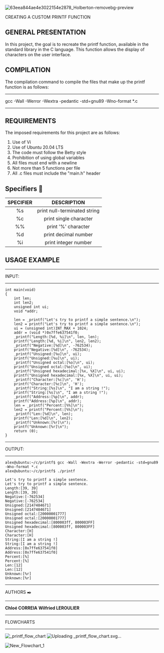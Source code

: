 ![63eea844ae4e3022154e2878_Holberton-removebg-preview](https://github.com/mistWil/holbertonschool-printf/assets/127857895/b9aa93fc-7297-4e4f-a1fa-5a9294f0952d)

CREATING A CUSTOM PRINTF FUNCTION

GENERAL PRESENTATION
--------------------
In this project, the goal is to recreate the printf function, available in the standard library in the C language. This function allows the display of characters on the user interface.

COMPILATION
-----------
The compilation command to compile the files that make up the printf function is as follows:

*****************************************************************
gcc -Wall -Werror -Wextra -pedantic -std=gnu89 -Wno-format *.c
*****************************************************************

REQUIREMENTS
------------

The imposed requirements for this project are as follows:

1. Use of Vi
2. Use of Ubuntu 20.04 LTS
3. The code must follow the Betty style
4. Prohibition of using global variables
5. All files must end with a newline
6. Not more than 5 functions per file
7. All .c files must include the "main.h" header

## <span id="specifiers">Specifiers</a> :notebook_with_decorative_cover:

| SPECIFIER |                     DESCRIPTION                      |
| :-------: | :--------------------------------------------------: |
|     %s    |              print null-terminated string            |
|     %c    |              print single character                  |
|     %%    |              print  '%' character                    |
|     %d    |              print decimal number                    |
|     %i    |              print integer number                    |

USAGE EXAMPLE
-------------
******
INPUT:
******

```
int main(void)
{
    int len;
    int len2;
    unsigned int ui;
    void *addr;

    len = _printf("Let's try to printf a simple sentence.\n");
    len2 = printf("Let's try to printf a simple sentence.\n");
    ui = (unsigned int)INT_MAX + 1024;
    addr = (void *)0x7ffe637541f0;
    _printf("Length:[%d, %i]\n", len, len);
    printf("Length:[%d, %i]\n", len2, len2);
    _printf("Negative:[%d]\n", -762534);
    printf("Negative:[%d]\n", -762534);
    _printf("Unsigned:[%u]\n", ui);
    printf("Unsigned:[%u]\n", ui);
    _printf("Unsigned octal:[%o]\n", ui);
    printf("Unsigned octal:[%o]\n", ui);
    _printf("Unsigned hexadecimal:[%x, %X]\n", ui, ui);
    printf("Unsigned hexadecimal:[%x, %X]\n", ui, ui);
    _printf("Character:[%c]\n", 'H');
    printf("Character:[%c]\n", 'H');
    _printf("String:[%s]\n", "I am a string !");
    printf("String:[%s]\n", "I am a string !");
    _printf("Address:[%p]\n", addr);
    printf("Address:[%p]\n", addr);
    len = _printf("Percent:[%%]\n");
    len2 = printf("Percent:[%%]\n");
    _printf("Len:[%d]\n", len);
    printf("Len:[%d]\n", len2);
    _printf("Unknown:[%r]\n");
    printf("Unknown:[%r]\n");
    return (0);
}
```

*******
OUTPUT:
*******

```
alex@ubuntu:~/c/printf$ gcc -Wall -Wextra -Werror -pedantic -std=gnu89 -Wno-format *.c
alex@ubuntu:~/c/printf$ ./printf

Let's try to printf a simple sentence.
Let's try to printf a simple sentence.
Length:[39, 39]
Length:[39, 39]
Negative:[-762534]
Negative:[-762534]
Unsigned:[2147484671]
Unsigned:[2147484671]
Unsigned octal:[20000001777]
Unsigned octal:[20000001777]
Unsigned hexadecimal:[800003ff, 800003FF]
Unsigned hexadecimal:[800003ff, 800003FF]
Character:[H]
Character:[H]
String:[I am a string !]
String:[I am a string !]
Address:[0x7ffe637541f0]
Address:[0x7ffe637541f0]
Percent:[%]
Percent:[%]
Len:[12]
Len:[12]
Unknown:[%r]
Unknown:[%r]
```
******
AUTHORS :black_nib:
******
**Chloé CORREIA**
**Wilfried LEROULIER**

******
FLOWCHARTS
******

![_printf_flow_chart](https://github.com/mistWil/holbertonschool-printf/assets/146816285/96991ce2-008a-4280-aaf1-0356fff0ee2b)
![Uploading _printf_flow_cha<svg xmlns="http://www.w3.org/2000/svg" xmlns:xlink="http://www.w3.org/1999/xlink" xmlns:lucid="lucid" width="1121" height="2111.67"><g transform="translate(80.5 40.5)" lucid:page-tab-id="0_0"><path d="M-500-500h2000v3000H-500z" fill="#fff"/><path d="M480-14a6 6 0 0 1 6-6h148a6 6 0 0 1 6 6V94a6 6 0 0 1-6 6H486a6 6 0 0 1-6-6z" stroke="#3a414a" fill="#00c2a8"/><use xlink:href="#a" transform="matrix(1,0,0,1,492,-8) translate(37.19753086419753 38.77777777777778)"/><use xlink:href="#b" transform="matrix(1,0,0,1,492,-8) translate(46.425925925925924 65.44444444444446)"/><path d="M480 196a6 6 0 0 1 6-6h148a6 6 0 0 1 6 6v108a6 6 0 0 1-6 6H486a6 6 0 0 1-6-6z" stroke="#3a414a" fill="#fff"/><use xlink:href="#c" transform="matrix(1,0,0,1,492,202) translate(36.858024691358025 38.77777777777778)"/><use xlink:href="#d" transform="matrix(1,0,0,1,492,202) translate(67.6604938271605 38.77777777777778)"/><use xlink:href="#e" transform="matrix(1,0,0,1,492,202) translate(86.79629629629629 38.77777777777778)"/><use xlink:href="#f" transform="matrix(1,0,0,1,492,202) translate(46.73456790123457 65.44444444444446)"/><use xlink:href="#d" transform="matrix(1,0,0,1,492,202) translate(57.78395061728395 65.44444444444446)"/><use xlink:href="#g" transform="matrix(1,0,0,1,492,202) translate(76.91975308641975 65.44444444444446)"/><path d="M560 101v72.12" stroke="#3a414a" fill="none"/><path d="M560.5 101h-1v-.5h1z" stroke="#3a414a" stroke-width=".05" fill="#3a414a"/><path d="M560 187.88l-4.63-14.26h9.26z" stroke="#3a414a" fill="#3a414a"/><path d="M555.2 403.6a8 8 0 0 1 9.6 0l70.4 52.8a4.5 4.5 0 0 1 0 7.2l-70.4 52.8a8 8 0 0 1-9.6 0l-70.4-52.8a4.5 4.5 0 0 1 0-7.2z" stroke="#3a414a" fill="#fff"/><use xlink:href="#h" transform="matrix(1,0,0,1,485,405) translate(43.58524691358024 45.27777777777778)"/><use xlink:href="#i" transform="matrix(1,0,0,1,485,405) translate(30.622283950617284 71.94444444444446)"/><use xlink:href="#j" transform="matrix(1,0,0,1,485,405) translate(62.721049382716046 71.94444444444446)"/><path d="M560 311v74.12" stroke="#3a414a" fill="none"/><path d="M560.5 311h-1v-.5h1z" stroke="#3a414a" stroke-width=".05" fill="#3a414a"/><path d="M560 399.88l-4.63-14.26h9.26z" stroke="#3a414a" fill="#3a414a"/><path d="M980 420c22.1 0 40 17.9 40 40s-17.9 40-40 40h-80c-22.1 0-40-17.9-40-40s17.9-40 40-40z" stroke="#3a414a" fill="#fff"/><use xlink:href="#k" transform="matrix(1,0,0,1,865,425) translate(25.771604938271608 39.65277777777778)"/><use xlink:href="#l" transform="matrix(1,0,0,1,865,425) translate(89.84567901234567 39.65277777777778)"/><path d="M733.2 461h-94.7v-2h94.7zm107.8 0h-77.2v-2H841z" stroke="#008a0e" stroke-width=".05" fill="#008a0e"/><path d="M638.53 461h-1.14l.1-1-.08-.92 1.1-.08z" fill="#008a0e"/><path d="M638.55 461.02h-1.18l.1-1.02-.08-.95 1.15-.08zm-1.1-1.92l.08.9-.1.98h1.07v-1.95z" stroke="#008a0e" stroke-width=".05" fill="#008a0e"/><path d="M856.26 460L842 464.63v-9.26z" fill="#008a0e"/><path d="M859.5 460l-18.5 6v-12zm-16.5 3.26l10.03-3.26-10.03-3.26z" stroke="#008a0e" stroke-width=".05" fill="#008a0e"/><use xlink:href="#m" transform="matrix(1,0,0,1,733.1922595842726,449.3333333333333) translate(0 14.222222222222223)"/><path d="M555.2 613.6a8 8 0 0 1 9.6 0l70.4 52.8a4.5 4.5 0 0 1 0 7.2l-70.4 52.8a8 8 0 0 1-9.6 0l-70.4-52.8a4.5 4.5 0 0 1 0-7.2z" stroke="#3a414a" fill="#fff"/><use xlink:href="#n" transform="matrix(1,0,0,1,485,615) translate(34.97413580246914 45.27777777777778)"/><use xlink:href="#o" transform="matrix(1,0,0,1,485,615) translate(48.893888888888895 71.94444444444446)"/><use xlink:href="#p" transform="matrix(1,0,0,1,485,615) translate(74.20253086419753 71.94444444444446)"/><path d="M980 630c22.1 0 40 17.9 40 40s-17.9 40-40 40h-80c-22.1 0-40-17.9-40-40s17.9-40 40-40z" stroke="#3a414a" fill="#fff"/><use xlink:href="#k" transform="matrix(1,0,0,1,865,635) translate(30.653148148148155 19.96527777777778)"/><use xlink:href="#q" transform="matrix(1,0,0,1,865,635) translate(94.72722222222222 19.96527777777778)"/><use xlink:href="#r" transform="matrix(1,0,0,1,865,635) translate(0.4629629629629619 46.63194444444444)"/><use xlink:href="#s" transform="matrix(1,0,0,1,865,635) translate(74.41358024691357 46.63194444444444)"/><path d="M736.7 671h-98.2v-2h98.2zm104.3 0h-80.7v-2H841z" stroke="#e81313" stroke-width=".05" fill="#e81313"/><path d="M638.53 671h-1.14l.1-1-.08-.92 1.1-.08z" fill="#e81313"/><path d="M638.55 671.02h-1.18l.1-1.02-.08-.95 1.15-.08zm-1.1-1.92l.08.9-.1.98h1.07v-1.95z" stroke="#e81313" stroke-width=".05" fill="#e81313"/><path d="M856.26 670L842 674.63v-9.26z" fill="#e81313"/><path d="M859.5 670l-18.5 6v-12zm-16.5 3.26l10.03-3.26-10.03-3.26z" stroke="#e81313" stroke-width=".05" fill="#e81313"/><use xlink:href="#t" transform="matrix(1,0,0,1,736.6984324237789,659.3333333333334) translate(0 14.222222222222223)"/><path d="M561 593h-2v-17.33h2zm0-38.67h-2V519.5h2z" stroke="#e81313" stroke-width=".05" fill="#e81313"/><path d="M560 518.5l1-.06v1.1h-2v-1.1z" fill="#e81313"/><path d="M560 518.48l1.02-.07v1.15H559v-1.14zm-.98 1.02H561v-1.04l-.98.07-.98-.07z" stroke="#e81313" stroke-width=".05" fill="#e81313"/><path d="M560 608.26L555.37 594h9.26z" fill="#e81313"/><path d="M560 611.5l-6-18.5h12zm-3.26-16.5l3.26 10.03 3.26-10.03z" stroke="#e81313" stroke-width=".05" fill="#e81313"/><use xlink:href="#t" transform="matrix(1,0,0,1,548.1975308641976,554.3333333333334) translate(0 14.222222222222223)"/><path d="M555.2 823.6a8 8 0 0 1 9.6 0l70.4 52.8a4.5 4.5 0 0 1 0 7.2l-70.4 52.8a8 8 0 0 1-9.6 0l-70.4-52.8a4.5 4.5 0 0 1 0-7.2z" stroke="#3a414a" fill="#fff"/><use xlink:href="#n" transform="matrix(1,0,0,1,485,825) translate(34.97413580246914 45.27777777777778)"/><use xlink:href="#o" transform="matrix(1,0,0,1,485,825) translate(48.2766049382716 71.94444444444446)"/><use xlink:href="#u" transform="matrix(1,0,0,1,485,825) translate(73.58524691358025 71.94444444444446)"/><path d="M561 803h-2v-17.33h2zm0-38.67h-2V729.5h2z" stroke="#008a0e" stroke-width=".05" fill="#008a0e"/><path d="M560 728.5l1-.06v1.1h-2v-1.1z" fill="#008a0e"/><path d="M560 728.48l1.02-.07v1.15H559v-1.14zm-.98 1.02H561v-1.04l-.98.07-.98-.07z" stroke="#008a0e" stroke-width=".05" fill="#008a0e"/><path d="M560 818.26L555.37 804h9.26z" fill="#008a0e"/><path d="M560 821.5l-6-18.5h12zm-3.26-16.5l3.26 10.03 3.26-10.03z" stroke="#008a0e" stroke-width=".05" fill="#008a0e"/><use xlink:href="#m" transform="matrix(1,0,0,1,544.6913580246913,764.3333333333334) translate(0 14.222222222222223)"/><path d="M491.9 1036a6 6 0 0 1 6-6h124.2a6 6 0 0 1 6 6v39.57a6 6 0 0 1-6 6H497.9a6 6 0 0 1-6-6z" stroke="#3a414a" fill="#fff"/><use xlink:href="#v" transform="matrix(1,0,0,1,503.8934222216079,1042) translate(41.098765432098766 19.52777777777778)"/><path d="M561 1011h-2v-16.33h2zm0-37.67h-2V939.5h2z" stroke="#008a0e" stroke-width=".05" fill="#008a0e"/><path d="M560 938.5l1-.06v1.1h-2v-1.1z" fill="#008a0e"/><path d="M560 938.48l1.02-.07v1.15H559v-1.14zm-.98 1.02H561v-1.04l-.98.07-.98-.07z" stroke="#008a0e" stroke-width=".05" fill="#008a0e"/><path d="M560 1026.26l-4.63-14.26h9.26z" fill="#008a0e"/><path d="M560 1029.5l-6-18.5h12zm-3.26-16.5l3.26 10.03 3.26-10.03z" stroke="#008a0e" stroke-width=".05" fill="#008a0e"/><use xlink:href="#m" transform="matrix(1,0,0,1,544.6913580246913,973.3338665626001) translate(0 14.222222222222223)"/><path d="M461.9 1174.7a6 6 0 0 1 6-6h184.2a6 6 0 0 1 6 6V1240a6 6 0 0 1-6 6H467.9a6 6 0 0 1-6-6z" stroke="#3a414a" fill="#fff"/><use xlink:href="#w" transform="matrix(1,0,0,1,473.8934222216079,1180.6872598694165) translate(69.89506172839506 21.15277777777778)"/><use xlink:href="#x" transform="matrix(1,0,0,1,473.8934222216079,1180.6872598694165) translate(13.166666666666671 47.81944444444444)"/><path d="M560 1082.57v69.23" stroke="#3a414a" fill="none"/><path d="M560.5 1082.58h-1v-.5h1z" stroke="#3a414a" stroke-width=".05" fill="#3a414a"/><path d="M560 1166.57l-4.63-14.27h9.26z" stroke="#3a414a" fill="#3a414a"/><path d="M555.2 1323.6a8 8 0 0 1 9.6 0l70.4 52.8a4.5 4.5 0 0 1 0 7.2l-70.4 52.8a8 8 0 0 1-9.6 0l-70.4-52.8a4.5 4.5 0 0 1 0-7.2z" stroke="#3a414a" fill="#fff"/><use xlink:href="#y" transform="matrix(1,0,0,1,485,1325) translate(34.94327160493827 45.27777777777778)"/><use xlink:href="#j" transform="matrix(1,0,0,1,485,1325) translate(46.67166666666667 71.94444444444446)"/><path d="M560 1247.02v58.1" stroke="#3a414a" fill="none"/><path d="M560.5 1247.03h-1v-.5h1z" stroke="#3a414a" stroke-width=".05" fill="#3a414a"/><path d="M560 1319.88l-4.63-14.27 9.26.02z" stroke="#3a414a" fill="#3a414a"/><path d="M439.82 1380.5H413.9v-1h25.92zm42.18 0h-18.58v-1H482z" stroke="#3a414a" stroke-width=".05" fill="#3a414a"/><path d="M482.5 1380l.04.5h-.56v-1h.56z" fill="#3a414a"/><path d="M482.52 1380l.05.53h-.6v-1.06h.6zm-.5-.47v.94h.5l-.05-.47.05-.47z" stroke="#3a414a" stroke-width=".05" fill="#3a414a"/><path d="M413.4 1384.63L399.1 1380l14.27-4.63z" fill="#3a414a"/><path d="M413.9 1385.32l-16.4-5.32 16.4-5.32zm-13.16-5.32l12.15 3.95v-7.9z" stroke="#3a414a" stroke-width=".05" fill="#3a414a"/><path d="M439.82 1381H416v-2h23.82zm41.68 0h-18.08v-2h18.08z" stroke="#e81313" stroke-width=".05" fill="#e81313"/><path d="M482.58 1379.08l-.08.92.08.92-1.1.08v-2h1.13z" fill="#e81313"/><path d="M482.6 1379.08l-.08.92.1.95-1.17.08v-2.06h1.2zm-1.1-.05v1.94l1.06-.07-.1-.9.1-.93v-.04z" stroke="#e81313" stroke-width=".05" fill="#e81313"/><path d="M415 1384.63l-14.26-4.63 14.26-4.63z" fill="#e81313"/><path d="M416 1386l-18.5-6 18.5-6zm-12.03-6l10.03 3.26v-6.52z" stroke="#e81313" stroke-width=".05" fill="#e81313"/><use xlink:href="#t" transform="matrix(1,0,0,1,439.8178338773542,1369.3333333333333) translate(0 14.222222222222223)"/><path d="M240 1320.67a6 6 0 0 1 6-6h148a6 6 0 0 1 6 6v118.66a6 6 0 0 1-6 6H246a6 6 0 0 1-6-6z" stroke="#3a414a" fill="#fff"/><use xlink:href="#z" transform="matrix(1,0,0,1,252,1326.6666666666667) translate(26.76543209876543 21.12152777777778)"/><use xlink:href="#A" transform="matrix(1,0,0,1,252,1326.6666666666667) translate(66.14814814814815 21.12152777777778)"/><use xlink:href="#B" transform="matrix(1,0,0,1,252,1326.6666666666667) translate(29.141975308641975 47.78819444444444)"/><use xlink:href="#C" transform="matrix(1,0,0,1,252,1326.6666666666667) translate(42.72222222222223 74.45486111111111)"/><use xlink:href="#D" transform="matrix(1,0,0,1,252,1326.6666666666667) translate(52.598765432098766 101.12152777777777)"/><path d="M555.2 1523.6a8 8 0 0 1 9.6 0l70.4 52.8a4.5 4.5 0 0 1 0 7.2l-70.4 52.8a8 8 0 0 1-9.6 0l-70.4-52.8a4.5 4.5 0 0 1 0-7.2z" stroke="#3a414a" fill="#fff"/><use xlink:href="#n" transform="matrix(1,0,0,1,485,1525) translate(34.97413580246914 45.27777777777778)"/><use xlink:href="#i" transform="matrix(1,0,0,1,485,1525) translate(45.49882716049383 71.94444444444446)"/><use xlink:href="#p" transform="matrix(1,0,0,1,485,1525) translate(77.59759259259259 71.94444444444446)"/><path d="M561 1503h-2v-12.33h2zm0-33.67h-2v-29.83h2z" stroke="#008a0e" stroke-width=".05" fill="#008a0e"/><path d="M560 1438.5l1-.06v1.1h-2v-1.1z" fill="#008a0e"/><path d="M560 1438.48l1.02-.07v1.15H559v-1.14zm-.98 1.02H561v-1.04l-.98.07-.98-.07z" stroke="#008a0e" stroke-width=".05" fill="#008a0e"/><path d="M560 1518.26l-4.63-14.26h9.26z" fill="#008a0e"/><path d="M560 1521.5l-6-18.5h12zm-3.26-16.5l3.26 10.03 3.26-10.03z" stroke="#008a0e" stroke-width=".05" fill="#008a0e"/><use xlink:href="#m" transform="matrix(1,0,0,1,544.6913580246913,1469.3333333333333) translate(0 14.222222222222223)"/><path d="M240 1526a6 6 0 0 1 6-6h148a6 6 0 0 1 6 6v108a6 6 0 0 1-6 6H246a6 6 0 0 1-6-6z" stroke="#3a414a" fill="#fff"/><use xlink:href="#c" transform="matrix(1,0,0,1,252,1532) translate(33.18518518518519 53.77777777777778)"/><use xlink:href="#d" transform="matrix(1,0,0,1,252,1532) translate(63.98765432098766 53.77777777777778)"/><use xlink:href="#E" transform="matrix(1,0,0,1,252,1532) translate(83.12345679012346 53.77777777777778)"/><path d="M426.2 1581H419v-2h7.2zm55.3 0h-24.7v-2h24.7z" stroke="#008a0e" stroke-width=".05" fill="#008a0e"/><path d="M482.58 1579.08l-.08.92.08.92-1.1.08v-2h1.13z" fill="#008a0e"/><path d="M482.6 1579.08l-.08.92.1.95-1.17.08v-2.06h1.2zm-1.1-.05v1.94l1.06-.07-.1-.9.1-.93v-.04z" stroke="#008a0e" stroke-width=".05" fill="#008a0e"/><path d="M418 1584.63l-14.26-4.63 14.26-4.63z" fill="#008a0e"/><path d="M419 1586l-18.5-6 18.5-6zm-12.03-6l10.03 3.26v-6.52z" stroke="#008a0e" stroke-width=".05" fill="#008a0e"/><use xlink:href="#m" transform="matrix(1,0,0,1,426.1902755351881,1569.3333333333333) translate(0 14.222222222222223)"/><path d="M561 1703h-2v-19.95h2zm0-41.28h-2v-22.22h2z" stroke="#e81313" stroke-width=".05" fill="#e81313"/><path d="M560 1638.5l1-.06v1.1h-2v-1.1z" fill="#e81313"/><path d="M560 1638.48l1.02-.07v1.15H559v-1.14zm-.98 1.02H561v-1.04l-.98.07-.98-.07z" stroke="#e81313" stroke-width=".05" fill="#e81313"/><path d="M560 1718.26l-4.63-14.26h9.26z" fill="#e81313"/><path d="M560 1721.5l-6-18.5h12zm-3.26-16.5l3.26 10.03 3.26-10.03z" stroke="#e81313" stroke-width=".05" fill="#e81313"/><use xlink:href="#t" transform="matrix(1,0,0,1,548.1975308641976,1661.7201884405374) translate(0 14.222222222222223)"/><path d="M555.2 1723.6a8 8 0 0 1 9.6 0l70.4 52.8a4.5 4.5 0 0 1 0 7.2l-70.4 52.8a8 8 0 0 1-9.6 0l-70.4-52.8a4.5 4.5 0 0 1 0-7.2z" stroke="#3a414a" fill="#fff"/><use xlink:href="#n" transform="matrix(1,0,0,1,485,1725) translate(34.97413580246914 45.27777777777778)"/><use xlink:href="#i" transform="matrix(1,0,0,1,485,1725) translate(44.88154320987654 71.94444444444446)"/><use xlink:href="#u" transform="matrix(1,0,0,1,485,1725) translate(76.98030864197531 71.94444444444446)"/><path d="M240 1726a6 6 0 0 1 6-6h148a6 6 0 0 1 6 6v108a6 6 0 0 1-6 6H246a6 6 0 0 1-6-6z" stroke="#3a414a" fill="#fff"/><use xlink:href="#F" transform="matrix(1,0,0,1,252,1732) translate(19.26543209876543 26.77777777777778)"/><use xlink:href="#G" transform="matrix(1,0,0,1,252,1732) translate(77.22839506172839 26.77777777777778)"/><use xlink:href="#H" transform="matrix(1,0,0,1,252,1732) translate(33.49382716049383 53.44444444444445)"/><use xlink:href="#I" transform="matrix(1,0,0,1,252,1732) translate(82.75308641975309 53.44444444444445)"/><use xlink:href="#J" transform="matrix(1,0,0,1,252,1732) translate(42.72222222222223 80.11111111111111)"/><path d="M426.2 1781H419v-2h7.2zm55.3 0h-24.7v-2h24.7z" stroke="#008a0e" stroke-width=".05" fill="#008a0e"/><path d="M482.58 1779.08l-.08.92.08.92-1.1.08v-2h1.13z" fill="#008a0e"/><path d="M482.6 1779.08l-.08.92.1.95-1.17.08v-2.06h1.2zm-1.1-.05v1.94l1.06-.07-.1-.9.1-.93v-.04z" stroke="#008a0e" stroke-width=".05" fill="#008a0e"/><path d="M418 1784.63l-14.26-4.63 14.26-4.63z" fill="#008a0e"/><path d="M419 1786l-18.5-6 18.5-6zm-12.03-6l10.03 3.26v-6.52z" stroke="#008a0e" stroke-width=".05" fill="#008a0e"/><g><use xlink:href="#m" transform="matrix(1,0,0,1,426.1902755351881,1769.3333333333333) translate(0 14.222222222222223)"/></g><path d="M240 1926a6 6 0 0 1 6-6h148a6 6 0 0 1 6 6v118.67a6 6 0 0 1-6 6H246a6 6 0 0 1-6-6z" stroke="#3a414a" fill="#fff"/><g><use xlink:href="#F" transform="matrix(1,0,0,1,252,1932) translate(23.586419753086417 21.12152777777778)"/><use xlink:href="#K" transform="matrix(1,0,0,1,252,1932) translate(81.54938271604938 21.12152777777778)"/><use xlink:href="#H" transform="matrix(1,0,0,1,252,1932) translate(33.49382716049383 47.78819444444444)"/><use xlink:href="#I" transform="matrix(1,0,0,1,252,1932) translate(82.75308641975309 47.78819444444444)"/><use xlink:href="#H" transform="matrix(1,0,0,1,252,1932) translate(3.3395061728395063 74.45486111111111)"/><use xlink:href="#L" transform="matrix(1,0,0,1,252,1932) translate(52.598765432098766 74.45486111111111)"/><use xlink:href="#M" transform="matrix(1,0,0,1,252,1932) translate(30.376543209876544 101.12152777777777)"/><use xlink:href="#N" transform="matrix(1,0,0,1,252,1932) translate(61.17901234567901 101.12152777777777)"/><use xlink:href="#O" transform="matrix(1,0,0,1,252,1932) translate(93.27777777777777 101.12152777777777)"/></g><path d="M541.86 1986.33H419v-2h122.86zm19.14-11.66h-2V1839.5h2z" stroke="#e81313" stroke-width=".05" fill="#e81313"/><path d="M560 1838.5l1-.06v1.1h-2v-1.1z" fill="#e81313"/><path d="M560 1838.48l1.02-.07v1.15H559v-1.14zm-.98 1.02H561v-1.04l-.98.07-.98-.07z" stroke="#e81313" stroke-width=".05" fill="#e81313"/><path d="M418 1989.97l-14.26-4.64 14.26-4.63z" fill="#e81313"/><path d="M419 1991.35l-18.5-6.02 18.5-6zm-12.03-6.02l10.03 3.26v-6.53z" stroke="#e81313" stroke-width=".05" fill="#e81313"/><g><use xlink:href="#t" transform="matrix(1,0,0,1,541.8636643015976,1974.6666666666665) translate(0 14.222222222222223)"/></g><path d="M-60 1726a6 6 0 0 1 6-6H94a6 6 0 0 1 6 6v108a6 6 0 0 1-6 6H-54a6 6 0 0 1-6-6z" stroke="#3a414a" fill="#fff"/><g><use xlink:href="#v" transform="matrix(1,0,0,1,-48,1732) translate(52.598765432098766 53.77777777777778)"/></g><path d="M239 1985.33H26a6 6 0 0 1-6-6v-122.45" stroke="#3a414a" fill="none"/><path d="M239.5 1985.83h-.5v-1h.5z" stroke="#3a414a" stroke-width=".05" fill="#3a414a"/><path d="M20 1842.12l4.64 14.26h-9.28z" stroke="#3a414a" fill="#3a414a"/><path d="M239 1780H116.88" stroke="#3a414a" fill="none"/><path d="M239.5 1780.5h-.5v-1h.5z" stroke="#3a414a" stroke-width=".05" fill="#3a414a"/><path d="M102.12 1780l14.26-4.63v9.27z" stroke="#3a414a" fill="#3a414a"/><path d="M466.1 670.5H26.03l-.88.07-.84.2-.8.33-.73.45-.66.56-.55.67-.45.73-.33.8-.2.84-.07.88V1719h-1V675.98l.08-1 .24-1 .4-.93.52-.87.66-.78.78-.66.87-.53.94-.38.98-.24 1-.08H466.1z" stroke="#3a414a" stroke-width=".05" fill="#3a414a"/><path d="M20.5 1719.5h-1v-.5h1z" fill="#3a414a"/><path d="M20.52 1719.53h-1.04v-.57h1.04zm-1-.52v.47h.96v-.46z" stroke="#3a414a" stroke-width=".05" fill="#3a414a"/><path d="M480.88 670l-14.27 4.63v-9.26z" fill="#3a414a"/><path d="M482.5 670l-16.4 5.32v-10.64zm-15.4 3.95l12.16-3.95-12.15-3.95z" stroke="#3a414a" stroke-width=".05" fill="#3a414a"/><path d="M239 1380H36.38" stroke="#3a414a" fill="none"/><path d="M239.5 1380.5h-.5v-1h.5z" stroke="#3a414a" stroke-width=".05" fill="#3a414a"/><path d="M21.62 1380l14.26-4.63v9.27z" stroke="#3a414a" fill="#3a414a"/><path d="M239 1580H36.38" stroke="#3a414a" fill="none"/><path d="M239.5 1580.5h-.5v-1h.5z" stroke="#3a414a" stroke-width=".05" fill="#3a414a"/><path d="M21.62 1580l14.26-4.63v9.27z" stroke="#3a414a" fill="#3a414a"/><defs><path fill="#3a414a" d="M-5 72V49h209v23H-5" id="P"/><path fill="#3a414a" d="M115-194c55 1 70 41 70 98S169 2 115 4C84 4 66-9 55-30l1 105H24l-1-265h31l2 30c10-21 28-34 59-34zm-8 174c40 0 45-34 45-75s-6-73-45-74c-42 0-51 32-51 76 0 43 10 73 51 73" id="Q"/><path fill="#3a414a" d="M114-163C36-179 61-72 57 0H25l-1-190h30c1 12-1 29 2 39 6-27 23-49 58-41v29" id="R"/><path fill="#3a414a" d="M24-231v-30h32v30H24zM24 0v-190h32V0H24" id="S"/><path fill="#3a414a" d="M117-194c89-4 53 116 60 194h-32v-121c0-31-8-49-39-48C34-167 62-67 57 0H25l-1-190h30c1 10-1 24 2 32 11-22 29-35 61-36" id="T"/><path fill="#3a414a" d="M59-47c-2 24 18 29 38 22v24C64 9 27 4 27-40v-127H5v-23h24l9-43h21v43h35v23H59v120" id="U"/><path fill="#3a414a" d="M101-234c-31-9-42 10-38 44h38v23H63V0H32v-167H5v-23h27c-7-52 17-82 69-68v24" id="V"/><g id="a"><use transform="matrix(0.06172839506172839,0,0,0.06172839506172839,0,0)" xlink:href="#P"/><use transform="matrix(0.06172839506172839,0,0,0.06172839506172839,12.345679012345679,0)" xlink:href="#Q"/><use transform="matrix(0.06172839506172839,0,0,0.06172839506172839,24.691358024691358,0)" xlink:href="#R"/><use transform="matrix(0.06172839506172839,0,0,0.06172839506172839,32.03703703703704,0)" xlink:href="#S"/><use transform="matrix(0.06172839506172839,0,0,0.06172839506172839,36.91358024691358,0)" xlink:href="#T"/><use transform="matrix(0.06172839506172839,0,0,0.06172839506172839,49.25925925925926,0)" xlink:href="#U"/><use transform="matrix(0.06172839506172839,0,0,0.06172839506172839,55.4320987654321,0)" xlink:href="#V"/></g><path fill="#3a414a" d="M135-143c-3-34-86-38-87 0 15 53 115 12 119 90S17 21 10-45l28-5c4 36 97 45 98 0-10-56-113-15-118-90-4-57 82-63 122-42 12 7 21 19 24 35" id="W"/><path fill="#3a414a" d="M141-36C126-15 110 5 73 4 37 3 15-17 15-53c-1-64 63-63 125-63 3-35-9-54-41-54-24 1-41 7-42 31l-33-3c5-37 33-52 76-52 45 0 72 20 72 64v82c-1 20 7 32 28 27v20c-31 9-61-2-59-35zM48-53c0 20 12 33 32 33 41-3 63-29 60-74-43 2-92-5-92 41" id="X"/><g id="b"><use transform="matrix(0.06172839506172839,0,0,0.06172839506172839,0,0)" xlink:href="#W"/><use transform="matrix(0.06172839506172839,0,0,0.06172839506172839,11.11111111111111,0)" xlink:href="#U"/><use transform="matrix(0.06172839506172839,0,0,0.06172839506172839,17.28395061728395,0)" xlink:href="#X"/><use transform="matrix(0.06172839506172839,0,0,0.06172839506172839,29.629629629629626,0)" xlink:href="#R"/><use transform="matrix(0.06172839506172839,0,0,0.06172839506172839,36.9753086419753,0)" xlink:href="#U"/></g><path fill="#3a414a" d="M96-169c-40 0-48 33-48 73s9 75 48 75c24 0 41-14 43-38l32 2c-6 37-31 61-74 61-59 0-76-41-82-99-10-93 101-131 147-64 4 7 5 14 7 22l-32 3c-4-21-16-35-41-35" id="Y"/><g id="c"><use transform="matrix(0.06172839506172839,0,0,0.06172839506172839,0,0)" xlink:href="#Y"/><use transform="matrix(0.06172839506172839,0,0,0.06172839506172839,11.11111111111111,0)" xlink:href="#U"/><use transform="matrix(0.06172839506172839,0,0,0.06172839506172839,17.28395061728395,0)" xlink:href="#R"/></g><path fill="#3a414a" d="M18-150v-26h174v26H18zm0 90v-26h174v26H18" id="Z"/><use transform="matrix(0.06172839506172839,0,0,0.06172839506172839,0,0)" xlink:href="#Z" id="d"/><path fill="#3a414a" d="M101-251c68 0 85 55 85 127S166 4 100 4C33 4 14-52 14-124c0-73 17-127 87-127zm-1 229c47 0 54-49 54-102s-4-102-53-102c-51 0-55 48-55 102 0 53 5 102 54 102" id="aa"/><use transform="matrix(0.06172839506172839,0,0,0.06172839506172839,0,0)" xlink:href="#aa" id="e"/><use transform="matrix(0.06172839506172839,0,0,0.06172839506172839,0,0)" xlink:href="#S" id="f"/><use transform="matrix(0.06172839506172839,0,0,0.06172839506172839,0,0)" xlink:href="#aa" id="g"/><path fill="#3a414a" d="M100-194c62-1 85 37 85 99 1 63-27 99-86 99S16-35 15-95c0-66 28-99 85-99zM99-20c44 1 53-31 53-75 0-43-8-75-51-75s-53 32-53 75 10 74 51 75" id="ab"/><path fill="#3a414a" d="M210-169c-67 3-38 105-44 169h-31v-121c0-29-5-50-35-48C34-165 62-65 56 0H25l-1-190h30c1 10-1 24 2 32 10-44 99-50 107 0 11-21 27-35 58-36 85-2 47 119 55 194h-31v-121c0-29-5-49-35-48" id="ac"/><g id="h"><use transform="matrix(0.06172839506172839,0,0,0.06172839506172839,0,0)" xlink:href="#V"/><use transform="matrix(0.06172839506172839,0,0,0.06172839506172839,6.172839506172839,0)" xlink:href="#ab"/><use transform="matrix(0.06172839506172839,0,0,0.06172839506172839,18.51851851851852,0)" xlink:href="#R"/><use transform="matrix(0.06172839506172839,0,0,0.06172839506172839,25.864197530864196,0)" xlink:href="#ac"/><use transform="matrix(0.06172839506172839,0,0,0.06172839506172839,44.32098765432099,0)" xlink:href="#X"/><use transform="matrix(0.06172839506172839,0,0,0.06172839506172839,56.666666666666664,0)" xlink:href="#U"/></g><g id="i"><use transform="matrix(0.06172839506172839,0,0,0.06172839506172839,0,0)" xlink:href="#Z"/><use transform="matrix(0.06172839506172839,0,0,0.06172839506172839,12.962962962962962,0)" xlink:href="#Z"/></g><path fill="#3a414a" d="M190 0L58-211 59 0H30v-248h39L202-35l-2-213h31V0h-41" id="ad"/><path fill="#3a414a" d="M232-93c-1 65-40 97-104 97C67 4 28-28 28-90v-158h33c8 89-33 224 67 224 102 0 64-133 71-224h33v155" id="ae"/><path fill="#3a414a" d="M30 0v-248h33v221h125V0H30" id="af"/><g id="j"><use transform="matrix(0.06172839506172839,0,0,0.06172839506172839,0,0)" xlink:href="#ad"/><use transform="matrix(0.06172839506172839,0,0,0.06172839506172839,15.987654320987653,0)" xlink:href="#ae"/><use transform="matrix(0.06172839506172839,0,0,0.06172839506172839,31.975308641975307,0)" xlink:href="#af"/><use transform="matrix(0.06172839506172839,0,0,0.06172839506172839,44.32098765432099,0)" xlink:href="#af"/></g><path fill="#3a414a" d="M100-194c63 0 86 42 84 106H49c0 40 14 67 53 68 26 1 43-12 49-29l28 8c-11 28-37 45-77 45C44 4 14-33 15-96c1-61 26-98 85-98zm52 81c6-60-76-77-97-28-3 7-6 17-6 28h103" id="ag"/><path fill="#3a414a" d="M84 4C-5 8 30-112 23-190h32v120c0 31 7 50 39 49 72-2 45-101 50-169h31l1 190h-30c-1-10 1-25-2-33-11 22-28 36-60 37" id="ah"/><g id="k"><use transform="matrix(0.06172839506172839,0,0,0.06172839506172839,0,0)" xlink:href="#R"/><use transform="matrix(0.06172839506172839,0,0,0.06172839506172839,7.345679012345679,0)" xlink:href="#ag"/><use transform="matrix(0.06172839506172839,0,0,0.06172839506172839,19.691358024691358,0)" xlink:href="#U"/><use transform="matrix(0.06172839506172839,0,0,0.06172839506172839,25.864197530864196,0)" xlink:href="#ah"/><use transform="matrix(0.06172839506172839,0,0,0.06172839506172839,38.20987654320987,0)" xlink:href="#R"/><use transform="matrix(0.06172839506172839,0,0,0.06172839506172839,45.55555555555555,0)" xlink:href="#T"/></g><path fill="#3a414a" d="M87 75C49 33 22-17 22-94c0-76 28-126 65-167h31c-38 41-64 92-64 168S80 34 118 75H87" id="ai"/><path fill="#3a414a" d="M16-82v-28h88v28H16" id="aj"/><path fill="#3a414a" d="M27 0v-27h64v-190l-56 39v-29l58-41h29v221h61V0H27" id="ak"/><path fill="#3a414a" d="M33-261c38 41 65 92 65 168S71 34 33 75H2C39 34 66-17 66-93S39-220 2-261h31" id="al"/><g id="l"><use transform="matrix(0.06172839506172839,0,0,0.06172839506172839,0,0)" xlink:href="#ai"/><use transform="matrix(0.06172839506172839,0,0,0.06172839506172839,7.345679012345679,0)" xlink:href="#aj"/><use transform="matrix(0.06172839506172839,0,0,0.06172839506172839,14.691358024691358,0)" xlink:href="#ak"/><use transform="matrix(0.06172839506172839,0,0,0.06172839506172839,27.037037037037038,0)" xlink:href="#al"/></g><path fill="#333" d="M146-102V0H94v-102L6-248h54l60 105 60-105h54" id="am"/><path fill="#333" d="M185-48c-13 30-37 53-82 52C43 2 14-33 14-96s30-98 90-98c62 0 83 45 84 108H66c0 31 8 55 39 56 18 0 30-7 34-22zm-45-69c5-46-57-63-70-21-2 6-4 13-4 21h74" id="an"/><path fill="#333" d="M137-138c1-29-70-34-71-4 15 46 118 7 119 86 1 83-164 76-172 9l43-7c4 19 20 25 44 25 33 8 57-30 24-41C81-84 22-81 20-136c-2-80 154-74 161-7" id="ao"/><g id="m"><use transform="matrix(0.04938271604938272,0,0,0.04938271604938272,0,0)" xlink:href="#am"/><use transform="matrix(0.04938271604938272,0,0,0.04938271604938272,10.864197530864198,0)" xlink:href="#an"/><use transform="matrix(0.04938271604938272,0,0,0.04938271604938272,20.74074074074074,0)" xlink:href="#ao"/></g><path fill="#3a414a" d="M26 75v-336h71v23H56V52h41v23H26" id="ap"/><path fill="#3a414a" d="M3 75V52h41v-290H3v-23h71V75H3" id="aq"/><g id="n"><use transform="matrix(0.06172839506172839,0,0,0.06172839506172839,0,0)" xlink:href="#V"/><use transform="matrix(0.06172839506172839,0,0,0.06172839506172839,6.172839506172839,0)" xlink:href="#ab"/><use transform="matrix(0.06172839506172839,0,0,0.06172839506172839,18.51851851851852,0)" xlink:href="#R"/><use transform="matrix(0.06172839506172839,0,0,0.06172839506172839,25.864197530864196,0)" xlink:href="#ac"/><use transform="matrix(0.06172839506172839,0,0,0.06172839506172839,44.32098765432099,0)" xlink:href="#X"/><use transform="matrix(0.06172839506172839,0,0,0.06172839506172839,56.666666666666664,0)" xlink:href="#U"/><use transform="matrix(0.06172839506172839,0,0,0.06172839506172839,62.839506172839506,0)" xlink:href="#ap"/><use transform="matrix(0.06172839506172839,0,0,0.06172839506172839,69.01234567901234,0)" xlink:href="#S"/><use transform="matrix(0.06172839506172839,0,0,0.06172839506172839,73.88888888888889,0)" xlink:href="#aq"/></g><path fill="#3a414a" d="M63-70H37l-4-178h34zM33 0v-35h34V0H33" id="ar"/><g id="o"><use transform="matrix(0.06172839506172839,0,0,0.06172839506172839,0,0)" xlink:href="#ar"/><use transform="matrix(0.06172839506172839,0,0,0.06172839506172839,6.172839506172839,0)" xlink:href="#Z"/></g><path fill="#3a414a" d="M47-170H22l-4-78h33" id="as"/><path fill="#3a414a" d="M72 4L0-261h28L100 4H72" id="at"/><g id="p"><use transform="matrix(0.06172839506172839,0,0,0.06172839506172839,0,0)" xlink:href="#as"/><use transform="matrix(0.06172839506172839,0,0,0.06172839506172839,4.197530864197531,0)" xlink:href="#at"/><use transform="matrix(0.06172839506172839,0,0,0.06172839506172839,10.37037037037037,0)" xlink:href="#aa"/><use transform="matrix(0.06172839506172839,0,0,0.06172839506172839,22.71604938271605,0)" xlink:href="#as"/></g><g id="q"><use transform="matrix(0.06172839506172839,0,0,0.06172839506172839,0,0)" xlink:href="#Y"/><use transform="matrix(0.06172839506172839,0,0,0.06172839506172839,11.11111111111111,0)" xlink:href="#U"/><use transform="matrix(0.06172839506172839,0,0,0.06172839506172839,17.28395061728395,0)" xlink:href="#R"/></g><path fill="#3a414a" d="M24 0v-261h32V0H24" id="au"/><path fill="#3a414a" d="M177-190C167-65 218 103 67 71c-23-6-38-20-44-43l32-5c15 47 100 32 89-28v-30C133-14 115 1 83 1 29 1 15-40 15-95c0-56 16-97 71-98 29-1 48 16 59 35 1-10 0-23 2-32h30zM94-22c36 0 50-32 50-73 0-42-14-75-50-75-39 0-46 34-46 75s6 73 46 73" id="av"/><path fill="#3a414a" d="M106-169C34-169 62-67 57 0H25v-261h32l-1 103c12-21 28-36 61-36 89 0 53 116 60 194h-32v-121c2-32-8-49-39-48" id="aw"/><g id="r"><use transform="matrix(0.06172839506172839,0,0,0.06172839506172839,0,0)" xlink:href="#ai"/><use transform="matrix(0.06172839506172839,0,0,0.06172839506172839,7.345679012345679,0)" xlink:href="#au"/><use transform="matrix(0.06172839506172839,0,0,0.06172839506172839,12.222222222222221,0)" xlink:href="#ag"/><use transform="matrix(0.06172839506172839,0,0,0.06172839506172839,24.5679012345679,0)" xlink:href="#T"/><use transform="matrix(0.06172839506172839,0,0,0.06172839506172839,36.913580246913575,0)" xlink:href="#av"/><use transform="matrix(0.06172839506172839,0,0,0.06172839506172839,49.25925925925925,0)" xlink:href="#U"/><use transform="matrix(0.06172839506172839,0,0,0.06172839506172839,55.432098765432094,0)" xlink:href="#aw"/></g><path fill="#3a414a" d="M85-194c31 0 48 13 60 33l-1-100h32l1 261h-30c-2-10 0-23-3-31C134-8 116 4 85 4 32 4 16-35 15-94c0-66 23-100 70-100zm9 24c-40 0-46 34-46 75 0 40 6 74 45 74 42 0 51-32 51-76 0-42-9-74-50-73" id="ax"/><g id="s"><use transform="matrix(0.06172839506172839,0,0,0.06172839506172839,0,0)" xlink:href="#Q"/><use transform="matrix(0.06172839506172839,0,0,0.06172839506172839,12.345679012345679,0)" xlink:href="#R"/><use transform="matrix(0.06172839506172839,0,0,0.06172839506172839,19.691358024691358,0)" xlink:href="#S"/><use transform="matrix(0.06172839506172839,0,0,0.06172839506172839,24.5679012345679,0)" xlink:href="#T"/><use transform="matrix(0.06172839506172839,0,0,0.06172839506172839,36.913580246913575,0)" xlink:href="#U"/><use transform="matrix(0.06172839506172839,0,0,0.06172839506172839,43.08641975308642,0)" xlink:href="#ag"/><use transform="matrix(0.06172839506172839,0,0,0.06172839506172839,55.432098765432094,0)" xlink:href="#ax"/><use transform="matrix(0.06172839506172839,0,0,0.06172839506172839,67.77777777777777,0)" xlink:href="#al"/></g><path fill="#333" d="M175 0L67-191c6 58 2 128 3 191H24v-248h59L193-55c-6-58-2-129-3-193h46V0h-61" id="ay"/><path fill="#333" d="M110-194c64 0 96 36 96 99 0 64-35 99-97 99-61 0-95-36-95-99 0-62 34-99 96-99zm-1 164c35 0 45-28 45-65 0-40-10-65-43-65-34 0-45 26-45 65 0 36 10 65 43 65" id="az"/><g id="t"><use transform="matrix(0.04938271604938272,0,0,0.04938271604938272,0,0)" xlink:href="#ay"/><use transform="matrix(0.04938271604938272,0,0,0.04938271604938272,12.790123456790125,0)" xlink:href="#az"/></g><path fill="#3a414a" d="M252-156c43 0 55 33 55 80 0 46-13 78-56 78-42 0-55-33-55-78 0-48 12-80 56-80zM93 0H65l162-248h28zM13-171c-1-47 13-79 56-79s55 33 55 79-13 79-55 79c-43 0-56-33-56-79zM251-17c28 0 30-29 30-59 0-31-1-60-29-60-29 0-31 29-31 60 0 29 2 59 30 59zM69-112c27 0 28-30 29-59 0-31-1-60-29-60-29 0-30 30-30 60s2 59 30 59" id="aA"/><g id="u"><use transform="matrix(0.06172839506172839,0,0,0.06172839506172839,0,0)" xlink:href="#as"/><use transform="matrix(0.06172839506172839,0,0,0.06172839506172839,4.197530864197531,0)" xlink:href="#aA"/><use transform="matrix(0.06172839506172839,0,0,0.06172839506172839,23.950617283950617,0)" xlink:href="#as"/></g><path fill="#3a414a" d="M118-107v75H92v-75H18v-26h74v-75h26v75h74v26h-74" id="aB"/><g id="v"><use transform="matrix(0.06172839506172839,0,0,0.06172839506172839,0,0)" xlink:href="#S"/><use transform="matrix(0.06172839506172839,0,0,0.06172839506172839,4.876543209876543,0)" xlink:href="#aB"/><use transform="matrix(0.06172839506172839,0,0,0.06172839506172839,17.839506172839506,0)" xlink:href="#aB"/></g><g id="w"><use transform="matrix(0.06172839506172839,0,0,0.06172839506172839,0,0)" xlink:href="#Y"/><use transform="matrix(0.06172839506172839,0,0,0.06172839506172839,11.11111111111111,0)" xlink:href="#X"/><use transform="matrix(0.06172839506172839,0,0,0.06172839506172839,23.45679012345679,0)" xlink:href="#au"/><use transform="matrix(0.06172839506172839,0,0,0.06172839506172839,28.333333333333336,0)" xlink:href="#au"/></g><path fill="#3a414a" d="M44-68c0 29 11 47 38 47 30 0 42-19 51-41l28 9C148-21 126 4 82 4 31 4 10-29 12-85c3-77 74-140 146-93 12 8 15 23 18 40l-31 5c-1-22-13-36-36-36-52 0-65 49-65 101" id="aC"/><path fill="#3a414a" d="M67-158c15-20 31-36 64-36 94 0 33 127 27 194h-32l25-140c3-38-53-32-70-12C52-117 51-51 37 0H6l51-261h31" id="aD"/><path fill="#3a414a" d="M165-48c-4 18 1 34 23 27l-3 20c-29 8-62 0-52-35h-2C116-14 99 4 63 4 30 4 8-16 8-49c0-68 71-67 138-67 10-26 0-56-31-54-26 1-42 9-47 31l-32-5c8-67 160-71 144 15-5 28-9 54-15 81zM42-50c3 52 80 24 89-6 7-12 7-24 11-38-47 1-103-4-100 44" id="aE"/><path fill="#3a414a" d="M66-151c12-25 30-51 66-40l-6 26C45-176 58-65 38 0H6l36-190h30" id="aF"/><path fill="#3a414a" d="M-28 44V31h207v13H-28" id="aG"/><g id="x"><use transform="matrix(0.06172839506172839,0,0,0.06172839506172839,0,0)" xlink:href="#S"/><use transform="matrix(0.06172839506172839,0,0,0.06172839506172839,4.876543209876543,0)" xlink:href="#W"/><use transform="matrix(0.06172839506172839,0,0,0.06172839506172839,15.987654320987653,0)" xlink:href="#P"/><use transform="matrix(0.06172839506172839,0,0,0.06172839506172839,28.333333333333332,0)" xlink:href="#aC"/><use transform="matrix(0.06172839506172839,0,0,0.06172839506172839,39.44444444444444,0)" xlink:href="#aD"/><use transform="matrix(0.06172839506172839,0,0,0.06172839506172839,51.79012345679012,0)" xlink:href="#aE"/><use transform="matrix(0.06172839506172839,0,0,0.06172839506172839,64.1358024691358,0)" xlink:href="#aF"/><use transform="matrix(0.06172839506172839,0,0,0.06172839506172839,71.48148148148148,0)" xlink:href="#aG"/><use transform="matrix(0.06172839506172839,0,0,0.06172839506172839,83.82716049382717,0)" xlink:href="#V"/><use transform="matrix(0.06172839506172839,0,0,0.06172839506172839,90,0)" xlink:href="#ab"/><use transform="matrix(0.06172839506172839,0,0,0.06172839506172839,102.34567901234568,0)" xlink:href="#R"/><use transform="matrix(0.06172839506172839,0,0,0.06172839506172839,109.69135802469137,0)" xlink:href="#ac"/><use transform="matrix(0.06172839506172839,0,0,0.06172839506172839,128.14814814814815,0)" xlink:href="#X"/><use transform="matrix(0.06172839506172839,0,0,0.06172839506172839,140.49382716049382,0)" xlink:href="#U"/></g><g id="y"><use transform="matrix(0.06172839506172839,0,0,0.06172839506172839,0,0)" xlink:href="#Q"/><use transform="matrix(0.06172839506172839,0,0,0.06172839506172839,12.345679012345679,0)" xlink:href="#ab"/><use transform="matrix(0.06172839506172839,0,0,0.06172839506172839,24.691358024691358,0)" xlink:href="#S"/><use transform="matrix(0.06172839506172839,0,0,0.06172839506172839,29.5679012345679,0)" xlink:href="#T"/><use transform="matrix(0.06172839506172839,0,0,0.06172839506172839,41.913580246913575,0)" xlink:href="#U"/><use transform="matrix(0.06172839506172839,0,0,0.06172839506172839,48.08641975308642,0)" xlink:href="#ag"/><use transform="matrix(0.06172839506172839,0,0,0.06172839506172839,60.432098765432094,0)" xlink:href="#ah"/><use transform="matrix(0.06172839506172839,0,0,0.06172839506172839,72.77777777777777,0)" xlink:href="#R"/></g><g id="z"><use transform="matrix(0.06172839506172839,0,0,0.06172839506172839,0,0)" xlink:href="#Y"/><use transform="matrix(0.06172839506172839,0,0,0.06172839506172839,11.11111111111111,0)" xlink:href="#X"/><use transform="matrix(0.06172839506172839,0,0,0.06172839506172839,23.45679012345679,0)" xlink:href="#au"/><use transform="matrix(0.06172839506172839,0,0,0.06172839506172839,28.333333333333336,0)" xlink:href="#au"/></g><g id="A"><use transform="matrix(0.06172839506172839,0,0,0.06172839506172839,0,0)" xlink:href="#Q"/><use transform="matrix(0.06172839506172839,0,0,0.06172839506172839,12.345679012345679,0)" xlink:href="#R"/><use transform="matrix(0.06172839506172839,0,0,0.06172839506172839,19.691358024691358,0)" xlink:href="#S"/><use transform="matrix(0.06172839506172839,0,0,0.06172839506172839,24.5679012345679,0)" xlink:href="#T"/><use transform="matrix(0.06172839506172839,0,0,0.06172839506172839,36.913580246913575,0)" xlink:href="#U"/></g><g id="B"><use transform="matrix(0.06172839506172839,0,0,0.06172839506172839,0,0)" xlink:href="#V"/><use transform="matrix(0.06172839506172839,0,0,0.06172839506172839,6.172839506172839,0)" xlink:href="#ah"/><use transform="matrix(0.06172839506172839,0,0,0.06172839506172839,18.51851851851852,0)" xlink:href="#T"/><use transform="matrix(0.06172839506172839,0,0,0.06172839506172839,30.864197530864196,0)" xlink:href="#Y"/><use transform="matrix(0.06172839506172839,0,0,0.06172839506172839,41.9753086419753,0)" xlink:href="#U"/><use transform="matrix(0.06172839506172839,0,0,0.06172839506172839,48.148148148148145,0)" xlink:href="#S"/><use transform="matrix(0.06172839506172839,0,0,0.06172839506172839,53.02469135802469,0)" xlink:href="#ab"/><use transform="matrix(0.06172839506172839,0,0,0.06172839506172839,65.37037037037037,0)" xlink:href="#T"/></g><g id="C"><use transform="matrix(0.06172839506172839,0,0,0.06172839506172839,0,0)" xlink:href="#Y"/><use transform="matrix(0.06172839506172839,0,0,0.06172839506172839,11.11111111111111,0)" xlink:href="#U"/><use transform="matrix(0.06172839506172839,0,0,0.06172839506172839,17.28395061728395,0)" xlink:href="#R"/><use transform="matrix(0.06172839506172839,0,0,0.06172839506172839,24.629629629629626,0)" xlink:href="#aB"/><use transform="matrix(0.06172839506172839,0,0,0.06172839506172839,37.59259259259259,0)" xlink:href="#aB"/></g><g id="D"><use transform="matrix(0.06172839506172839,0,0,0.06172839506172839,0,0)" xlink:href="#S"/><use transform="matrix(0.06172839506172839,0,0,0.06172839506172839,4.876543209876543,0)" xlink:href="#aB"/><use transform="matrix(0.06172839506172839,0,0,0.06172839506172839,17.839506172839506,0)" xlink:href="#aB"/></g><g id="E"><use transform="matrix(0.06172839506172839,0,0,0.06172839506172839,0,0)" xlink:href="#aj"/><use transform="matrix(0.06172839506172839,0,0,0.06172839506172839,7.345679012345679,0)" xlink:href="#ak"/></g><path fill="#3a414a" d="M212-179c-10-28-35-45-73-45-59 0-87 40-87 99 0 60 29 101 89 101 43 0 62-24 78-52l27 14C228-24 195 4 139 4 59 4 22-46 18-125c-6-104 99-153 187-111 19 9 31 26 39 46" id="aH"/><g id="F"><use transform="matrix(0.06172839506172839,0,0,0.06172839506172839,0,0)" xlink:href="#aH"/><use transform="matrix(0.06172839506172839,0,0,0.06172839506172839,15.987654320987653,0)" xlink:href="#X"/><use transform="matrix(0.06172839506172839,0,0,0.06172839506172839,28.333333333333332,0)" xlink:href="#W"/><use transform="matrix(0.06172839506172839,0,0,0.06172839506172839,39.44444444444444,0)" xlink:href="#ag"/></g><g id="G"><use transform="matrix(0.06172839506172839,0,0,0.06172839506172839,0,0)" xlink:href="#aA"/><use transform="matrix(0.06172839506172839,0,0,0.06172839506172839,19.753086419753085,0)" xlink:href="#aA"/></g><g id="H"><use transform="matrix(0.06172839506172839,0,0,0.06172839506172839,0,0)" xlink:href="#Q"/><use transform="matrix(0.06172839506172839,0,0,0.06172839506172839,12.345679012345679,0)" xlink:href="#R"/><use transform="matrix(0.06172839506172839,0,0,0.06172839506172839,19.691358024691358,0)" xlink:href="#S"/><use transform="matrix(0.06172839506172839,0,0,0.06172839506172839,24.5679012345679,0)" xlink:href="#T"/><use transform="matrix(0.06172839506172839,0,0,0.06172839506172839,36.913580246913575,0)" xlink:href="#U"/></g><use transform="matrix(0.06172839506172839,0,0,0.06172839506172839,0,0)" xlink:href="#aA" id="I"/><g id="J"><use transform="matrix(0.06172839506172839,0,0,0.06172839506172839,0,0)" xlink:href="#Y"/><use transform="matrix(0.06172839506172839,0,0,0.06172839506172839,11.11111111111111,0)" xlink:href="#U"/><use transform="matrix(0.06172839506172839,0,0,0.06172839506172839,17.28395061728395,0)" xlink:href="#R"/><use transform="matrix(0.06172839506172839,0,0,0.06172839506172839,24.629629629629626,0)" xlink:href="#aB"/><use transform="matrix(0.06172839506172839,0,0,0.06172839506172839,37.59259259259259,0)" xlink:href="#aB"/></g><path fill="#3a414a" d="M143 0L79-87 56-68V0H24v-261h32v163l83-92h37l-77 82L181 0h-38" id="aI"/><g id="K"><use transform="matrix(0.06172839506172839,0,0,0.06172839506172839,0,0)" xlink:href="#aA"/><use transform="matrix(0.06172839506172839,0,0,0.06172839506172839,19.753086419753085,0)" xlink:href="#aI"/></g><g id="L"><use transform="matrix(0.06172839506172839,0,0,0.06172839506172839,0,0)" xlink:href="#V"/><use transform="matrix(0.06172839506172839,0,0,0.06172839506172839,6.172839506172839,0)" xlink:href="#ab"/><use transform="matrix(0.06172839506172839,0,0,0.06172839506172839,18.51851851851852,0)" xlink:href="#R"/><use transform="matrix(0.06172839506172839,0,0,0.06172839506172839,25.864197530864196,0)" xlink:href="#ac"/><use transform="matrix(0.06172839506172839,0,0,0.06172839506172839,44.32098765432099,0)" xlink:href="#X"/><use transform="matrix(0.06172839506172839,0,0,0.06172839506172839,56.666666666666664,0)" xlink:href="#U"/><use transform="matrix(0.06172839506172839,0,0,0.06172839506172839,62.839506172839506,0)" xlink:href="#ap"/><use transform="matrix(0.06172839506172839,0,0,0.06172839506172839,69.01234567901234,0)" xlink:href="#S"/><use transform="matrix(0.06172839506172839,0,0,0.06172839506172839,73.88888888888889,0)" xlink:href="#aq"/></g><g id="M"><use transform="matrix(0.06172839506172839,0,0,0.06172839506172839,0,0)" xlink:href="#Y"/><use transform="matrix(0.06172839506172839,0,0,0.06172839506172839,11.11111111111111,0)" xlink:href="#U"/><use transform="matrix(0.06172839506172839,0,0,0.06172839506172839,17.28395061728395,0)" xlink:href="#R"/></g><g id="N"><use transform="matrix(0.06172839506172839,0,0,0.06172839506172839,0,0)" xlink:href="#aB"/><use transform="matrix(0.06172839506172839,0,0,0.06172839506172839,12.962962962962962,0)" xlink:href="#Z"/></g><path fill="#3a414a" d="M101-251c82-7 93 87 43 132L82-64C71-53 59-42 53-27h129V0H18c2-99 128-94 128-182 0-28-16-43-45-43s-46 15-49 41l-32-3c6-41 34-60 81-64" id="aJ"/><use transform="matrix(0.06172839506172839,0,0,0.06172839506172839,0,0)" xlink:href="#aJ" id="O"/></defs></g></svg>rt.svg…]()



![New_Flowchart_1](https://github.com/mistWil/holbertonschool-printf/assets/146816285/a670674a-cd25-4045-950d-e8dc54a7a546)

